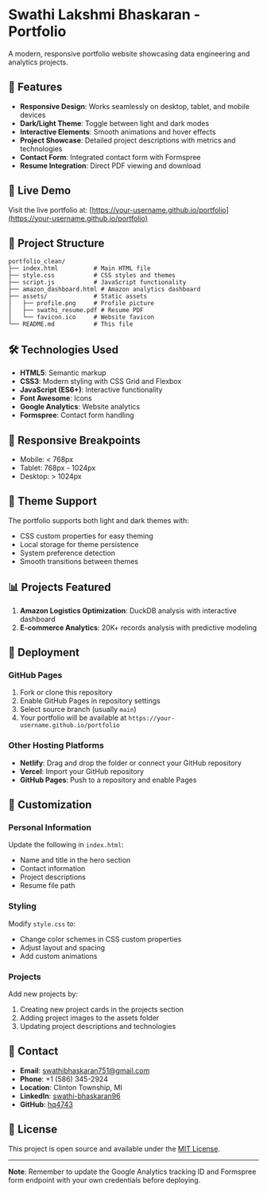 # Swathi Lakshmi Bhaskaran - Portfolio

A modern, responsive portfolio website showcasing data engineering and analytics projects.

## 🌟 Features

- **Responsive Design**: Works seamlessly on desktop, tablet, and mobile devices
- **Dark/Light Theme**: Toggle between light and dark modes
- **Interactive Elements**: Smooth animations and hover effects
- **Project Showcase**: Detailed project descriptions with metrics and technologies
- **Contact Form**: Integrated contact form with Formspree
- **Resume Integration**: Direct PDF viewing and download

## 🚀 Live Demo

Visit the live portfolio at: [https://your-username.github.io/portfolio](https://your-username.github.io/portfolio)

## 📁 Project Structure

```
portfolio_clean/
├── index.html          # Main HTML file
├── style.css           # CSS styles and themes
├── script.js           # JavaScript functionality
├── amazon_dashboard.html # Amazon analytics dashboard
├── assets/             # Static assets
│   ├── profile.png     # Profile picture
│   ├── swathi_resume.pdf # Resume PDF
│   └── favicon.ico     # Website favicon
└── README.md           # This file
```

## 🛠️ Technologies Used

- **HTML5**: Semantic markup
- **CSS3**: Modern styling with CSS Grid and Flexbox
- **JavaScript (ES6+)**: Interactive functionality
- **Font Awesome**: Icons
- **Google Analytics**: Website analytics
- **Formspree**: Contact form handling

## 📱 Responsive Breakpoints

- Mobile: < 768px
- Tablet: 768px - 1024px
- Desktop: > 1024px

## 🎨 Theme Support

The portfolio supports both light and dark themes with:
- CSS custom properties for easy theming
- Local storage for theme persistence
- System preference detection
- Smooth transitions between themes

## 📊 Projects Featured

1. **Amazon Logistics Optimization**: DuckDB analysis with interactive dashboard
2. **E-commerce Analytics**: 20K+ records analysis with predictive modeling

## 🚀 Deployment

### GitHub Pages
1. Fork or clone this repository
2. Enable GitHub Pages in repository settings
3. Select source branch (usually `main`)
4. Your portfolio will be available at `https://your-username.github.io/portfolio`

### Other Hosting Platforms
- **Netlify**: Drag and drop the folder or connect your GitHub repository
- **Vercel**: Import your GitHub repository
- **GitHub Pages**: Push to a repository and enable Pages

## 📝 Customization

### Personal Information
Update the following in `index.html`:
- Name and title in the hero section
- Contact information
- Project descriptions
- Resume file path

### Styling
Modify `style.css` to:
- Change color schemes in CSS custom properties
- Adjust layout and spacing
- Add custom animations

### Projects
Add new projects by:
1. Creating new project cards in the projects section
2. Adding project images to the assets folder
3. Updating project descriptions and technologies

## 📧 Contact

- **Email**: swathibhaskaran751@gmail.com
- **Phone**: +1 (586) 345-2924
- **Location**: Clinton Township, MI
- **LinkedIn**: [swathi-bhaskaran96](https://www.linkedin.com/in/swathi-bhaskaran96/)
- **GitHub**: [hq4743](https://github.com/hq4743)

## 📄 License

This project is open source and available under the [MIT License](LICENSE).

---

**Note**: Remember to update the Google Analytics tracking ID and Formspree form endpoint with your own credentials before deploying.
